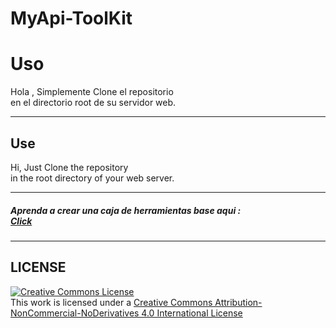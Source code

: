 # MyApi-ToolKit

<h1>Uso</h1>

<p>
Hola , Simplemente Clone el repositorio
<br>
en el directorio root de su servidor web.
</p>

<hr>

<h2>Use</h2>

<p>
Hi, Just Clone the repository
<br>
in the root directory of your web server.
</p>

<hr>

<h5>
Aprenda a crear una caja de herramientas base aqui : <br>
<a href="https://www.udemy.com/course/curso-de-php-construyendo-mi-primer-caja-de-herramientas/">
    Click
</a>
</h5>

<hr>

<h2>LICENSE</h2>

<a rel="license" href="http://creativecommons.org/licenses/by-nc-nd/4.0/">
    <img alt="Creative Commons License" 
    style="border-width:0" 
    src="https://i.creativecommons.org/l/by-nc-nd/4.0/80x15.png" />
</a>
<br />
This work is licensed under a 
<a rel="license" href="http://creativecommons.org/licenses/by-nc-nd/4.0/">
    Creative Commons Attribution-NonCommercial-NoDerivatives 4.0 International License
</a>